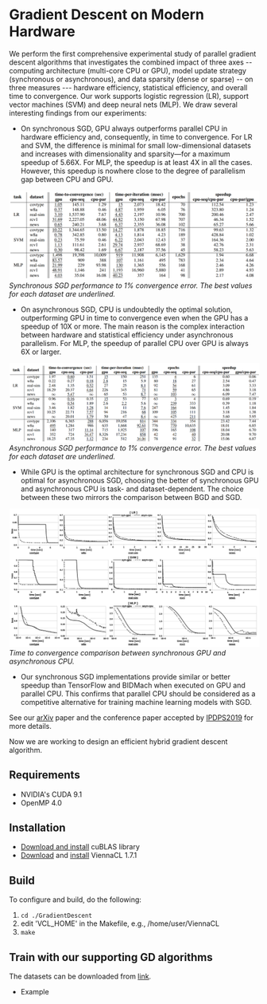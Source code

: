 # Gradient Descent on Modern Hardware
We perform the first comprehensive experimental study of parallel gradient descent algorithms that investigates the combined impact of three axes -- computing architecture (multi-core CPU or GPU), model update strategy (synchronous or asynchronous), and data sparsity (dense or sparse) -- on three measures --- hardware efficiency, statistical efficiency, and overall time to convergence. Our work supports logistic regression (LR), support vector machines (SVM) and deep neural nets (MLP). We draw several interesting findings from our experiments:
- On synchronous SGD, GPU always outperforms parallel CPU in hardware efficiency and, consequently, in time to convergence. For LR and SVM, the difference is minimal for small low-dimensional datasets and increases with dimensionality and sparsity—for a maximum speedup of 5.66X. For MLP, the speedup is at least 4X in all the cases. However, this speedup is nowhere close to the degree of parallelism gap between CPU and GPU. 

![Synchronous SGD performance to 1% convergence error. The best values for each dataset are underlined.](/figures/sync-gd.png)
*Synchronous SGD performance to 1% convergence error. The best values for each dataset are underlined.*

- On asynchronous SGD, CPU is undoubtedly the optimal solution, outperforming GPU in time to convergence even when the GPU has a speedup of 10X or more. The main reason is the complex interaction between hardware and statistical efficiency under asynchronous parallelism. For MLP, the speedup of parallel CPU over GPU is always 6X or larger.

![Asynchronous SGD performance to 1% convergence error. The best values for each dataset are underlined.](/figures/async-gd.png)
*Asynchronous SGD performance to 1% convergence error. The best values for each dataset are underlined.*

- While GPU is the optimal architecture for synchronous SGD and CPU is optimal for asynchronous SGD, choosing the better of synchronous GPU and asynchronous CPU is task- and dataset-dependent. The choice between these two mirrors the comparison between BGD and SGD.

![Time to convergence comparison between synchronous GPU and asynchronous CPU.](/figures/comparison-sync_async.png)
*Time to convergence comparison between synchronous GPU and asynchronous CPU.*

- Our synchronous SGD implementations provide similar or better speedup than TensorFlow and BIDMach when executed on GPU and parallel CPU. This confirms that parallel CPU should be considered as a competitive alternative for training machine learning models with SGD.


See our [arXiv](https://arxiv.org/abs/1802.08800) paper and the conference paper accepted by [IPDPS2019](http://www.ipdps.org/) for more details. 

Now we are working to design an efficient hybrid gradient descent algorithm.

## Requirements
- NVIDIA's CUDA 9.1
- OpenMP 4.0

## Installation
- [Download and install](https://developer.nvidia.com/cublas) cuBLAS library 
- [Download](http://viennacl.sourceforge.net/viennacl-download.html) and [install](http://viennacl.sourceforge.net/doc/manual-installation.html) ViennaCL 1.7.1

## Build
To configure and build, do the following:
1. `cd ./GradientDescent`
2. edit 'VCL_HOME' in the Makefile, e.g., /home/user/ViennaCL
3. `make` 
 
## Train with our supporting GD algorithms
The datasets can be downloaded from [link](https://www.csie.ntu.edu.tw/~cjlin/libsvmtools/datasets/).
- Example
